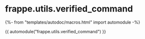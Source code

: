 # frappe.utils.verified_command

{%- from "templates/autodoc/macros.html" import automodule -%}

{{ automodule("frappe.utils.verified_command") }}